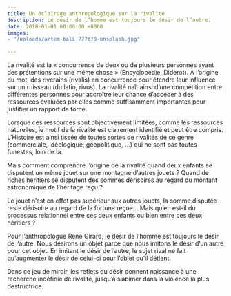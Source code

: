 ```yaml
---
title: Un éclairage anthropologique sur la rivalité
description: Le désir de l’homme est toujours le désir de l’autre.
date: 2018-01-01 00:00:00 +0000
images:
- "/uploads/artem-bali-777670-unsplash.jpg"

---
```

La rivalité est la « concurrence de deux ou de plusieurs personnes ayant des prétentions sur une même chose » (Encyclopédie, Diderot). À l’origine du mot, des riverains (rivalis) en concurrence pour étendre leur influence sur un ruisseau (du latin, rivus). La rivalité naît ainsi d’une compétition entre différentes personnes pour accroître leur chance d’accéder à des ressources évaluées par elles comme suffisamment importantes pour justifier un rapport de force.

Lorsque ces ressources sont objectivement limitées, comme les ressources naturelles, le motif de la rivalité est clairement identifié et peut être compris. L’Histoire est ainsi tissée de toutes sortes de rivalités de ce genre (commerciale, idéologique, géopolitique, ...) qui ne sont pas toutes funestes, loin de là.

Mais comment comprendre l’origine de la rivalité quand deux enfants se disputent un même jouet sur une montagne d’autres jouets ? Quand de riches héritiers se disputent des sommes dérisoires au regard du montant astronomique de l’héritage reçu ?

Le jouet n’est en effet pas supérieur aux autres jouets, la somme disputée reste dérisoire au regard de la fortune reçue... Mais qu’en est-il du processus relationnel entre ces deux enfants ou bien entre ces deux héritiers ?

Pour l’anthropologue René Girard, le désir de l’homme est toujours le désir de l’autre. Nous désirons un objet parce que nous imitons le désir d’un autre pour cet objet. En imitant le désir de l’autre, le sujet rival ne fait qu’augmenter le désir de celui-ci pour l’objet qu’il détient.

Dans ce jeu de miroir, les reflets du désir donnent naissance à une recherche indéfinie de rivalité, jusqu’à s’abimer dans la violence la plus destructrice.